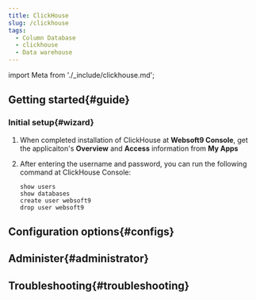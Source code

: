 ```yaml
---
title: ClickHouse
slug: /clickhouse
tags:
  - Column Database
  - clickhouse
  - Data warehouse
---
```


import Meta from './_include/clickhouse.md';

<Meta name="meta" />

## Getting started{#guide}

### Initial setup{#wizard}

1. When completed installation of ClickHouse at **Websoft9 Console**, get the applicaiton's **Overview** and **Access** information from **My Apps**  

2. After entering the username and password, you can run the following command at ClickHouse Console:

    ```
    show users
    show databases
    create user websoft9
    drop user websoft9
    ```

## Configuration options{#configs}

## Administer{#administrator}

## Troubleshooting{#troubleshooting}
